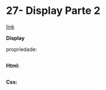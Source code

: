 # 27- Display Parte 2

[link](http://cfbcursos.com.br/css3-262728-e-29-display/)

**Display**


propriedade:

```css

```

**Html:**

```html


```

**Css:**

```css


```
